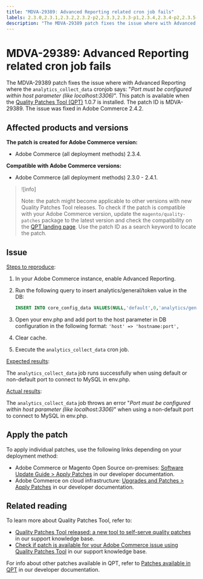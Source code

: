 ```yaml
---
title: "MDVA-29389: Advanced Reporting related cron job fails"
labels: 2.3.0,2.3.1,2.3.2,2.3.2-p2,2.3.3,2.3.3-p1,2.3.4,2.3.4-p2,2.3.5-p1,2.3.5-p2,2.3.6,2.4.0,2.4.0-p1,2.4.1,Advanced Reporting,QPT 1.0.7,QPT patches,Magento Commerce,Magento Commerce Cloud,MySQL,cron,database,error,support tools,Adobe Commerce,cloud infrastructure,on-premises
description: "The MDVA-29389 patch fixes the issue where with Advanced Reporting where the `analytics_collect_data` cronjob says: "*Port must be configured within host parameter (like localhost:3306)*". This patch is available when the [Quality Patches Tool (QPT)](https://support.magento.com/hc/en-us/articles/360047139492) 1.0.7 is installed. The patch ID is MDVA-29389. The issue was fixed in Adobe Commerce 2.4.2."
---
```


# MDVA-29389: Advanced Reporting related cron job fails

The MDVA-29389 patch fixes the issue where with Advanced Reporting where the `analytics_collect_data` cronjob says: "*Port must be configured within host parameter (like localhost:3306)*". This patch is available when the [Quality Patches Tool (QPT)](https://support.magento.com/hc/en-us/articles/360047139492) 1.0.7 is installed. The patch ID is MDVA-29389. The issue was fixed in Adobe Commerce 2.4.2.

## Affected products and versions

**The patch is created for Adobe Commerce version:**

* Adobe Commerce (all deployment methods) 2.3.4.

**Compatible with Adobe Commerce versions:**

* Adobe Commerce (all deployment methods) 2.3.0 - 2.4.1.

>![info]
>
>Note: the patch might become applicable to other versions with new Quality Patches Tool releases. To check if the patch is compatible with your Adobe Commerce version, update the `magento/quality-patches` package to the latest version and check the compatibility on the [QPT landing page](https://devdocs.magento.com/quality-patches/tool.html#patch-grid). Use the patch ID as a search keyword to locate the patch.

## Issue

<ins>Steps to reproduce</ins>:

1. In your Adobe Commerce instance, enable Advanced Reporting.
1. Run the following query to insert analytics/general/token value in the DB:

    ```sql
    INSERT INTO core_config_data VALUES(NULL,'default',0,'analytics/general/token','ABCDE',now());
    ```

1. Open your env.php and add port to the host parameter in DB configuration in the following format: `'host' => 'hostname:port',`
1. Clear cache.
1. Execute the `analytics_collect_data` cron job.

<ins>Expected results</ins>:

The `analytics_collect_data` job runs successfully when using default or non-default port to connect to MySQL in env.php.

<ins>Actual results</ins>:

The `analytics_collect_data` job throws an error "*Port must be configured within host parameter (like localhost:3306)*" when using a non-default port to connect to MySQL in env.php.

## Apply the patch

To apply individual patches, use the following links depending on your deployment method:

* Adobe Commerce or Magento Open Source on-premises: [Software Update Guide > Apply Patches](https://devdocs.magento.com/guides/v2.4/comp-mgr/patching/mqp.html) in our developer documentation.
* Adobe Commerce on cloud infrastructure: [Upgrades and Patches > Apply Patches](https://devdocs.magento.com/cloud/project/project-patch.html) in our developer documentation.

## Related reading

To learn more about Quality Patches Tool, refer to:

* [Quality Patches Tool released: a new tool to self-serve quality patches](https://support.magento.com/hc/en-us/articles/360047139492) in our support knowledge base.
* [Check if patch is available for your Adobe Commerce issue using Quality Patches Tool](https://support.magento.com/hc/en-us/articles/360047125252) in our support knowledge base.

For info about other patches available in QPT, refer to [Patches available in QPT](https://devdocs.magento.com/quality-patches/tool.html#patch-grid) in our developer documentation.